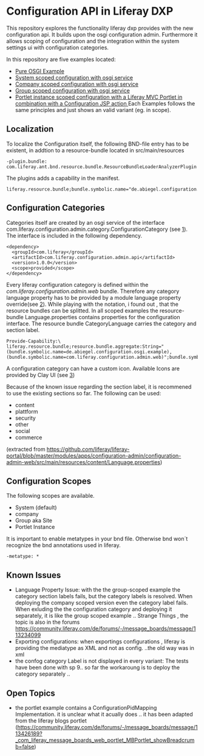# Configuration API in Liferay DXP
This repository explores the functionality liferay dxp provides with the new configuration api. It builds upon the osgi configuration admin. Furthermore it allows scoping of configuration and the integration within the system settings ui with configuration categories.

In this repository are five examples located:
* [Pure OSGI Example](/osgi-core-annotation/README.md)
* [System scoped configuration with osgi service](/liferay-scoped-system/README.md)
* [Company scoped configuration with osgi service](/liferay-scoped-company/README.md)
* [Group scoped configuration with osgi service](/liferay-scoped-group/README.md)
* [Portlet instance scoped configuration with a Liferay MVC Portlet in combination with a Configuration JSP action ](/liferay-scoped-portlet-instance/README.md)
Each Examples follows the same principles and just shows an valid variant (eg. in scope).

## Localization 
To localize the  Configuration itself, the following BND-file entry has to be existent, in addtion to a resource-bundle located in src/main/resources
```
-plugin.bundle: com.liferay.ant.bnd.resource.bundle.ResourceBundleLoaderAnalyzerPlugin
```
The plugins adds a capability in the manifest.
```
liferay.resource.bundle;bundle.symbolic.name="de.abiegel.configuration.osgi.example";resource.bundle.base.name="content.Language"
```

## Configuration Categories
Categories itself are created by an osgi service of the interface com.liferay.configuration.admin.category.ConfigurationCategory (see [1]).
The interface is included in the following dependency.

```
<dependency>
  <groupId>com.liferay</groupId>
  <artifactId>com.liferay.configuration.admin.api</artifactId>
  <version>1.0.0</version>
  <scope>provided</scope>
</dependency>
```

Every liferay configuration category is defined within the *com.liferay.configuration.admin.web* bundle. Therefore any category language property has to be provided by a module language property override(see [2]). While playing with the notation, i found out , that the resource bundles can be splitted. In all scoped examples the resource-bundle Language.properties contains properties for the configuration interface. The resource bundle CategoryLanguage carries the category  and section label. 

```
Provide-Capability:\
liferay.resource.bundle;resource.bundle.aggregate:String="(bundle.symbolic.name=de.abiegel.configuration.osgi.example),(bundle.symbolic.name=com.liferay.configuration.admin.web)";bundle.symbolic.name=com.liferay.configuration.admin.web;resource.bundle.base.name="content.CategoryLanguage";service.ranking:Long="2";\
```

A configuration category can have a custom icon. Available Icons are provided by Clay UI (see [3])

Because of the known issue regarding the section label, it is recommened to use the existing sections so far. The following can be used:

* content
* plattform
* security
* other
* social
* commerce

(extracted from https://github.com/liferay/liferay-portal/blob/master/modules/apps/configuration-admin/configuration-admin-web/src/main/resources/content/Language.properties)


## Configuration Scopes

The following scopes are available.

* System (default)
* company
* Group aka Site 
* Portlet Instance

It is important to enable metatypes in your bnd file. Otherwise bnd won´t recognize the bnd annotations used in liferay.
```
-metatype: *
```
## Known Issues

* Language Property Issue: with the the group-scoped example the category section labels fails, but the category labels is resolved. When deploying the company scoped version even the category label fails. When exluding the the configuration category and deploying it separately, it is like the group scoped example .. Strange Things  , the topic is  also in the forums https://community.liferay.com/de/forums/-/message_boards/message/113234099
* Exporting configurations: when exportings configurations , liferay is providing the mediatype as XML and not as config. ..the old way was in xml
* the confog category Label is not displayed in every variant: The tests have been done with sp 9.. so far the workaroung is to deploy the category separately .. 

## Open Topics
*  the portlet example contains a ConfigurationPidMapping Implementation. it is unclear what it acually does .. it has been adapted from the liferay blogs portlet (https://community.liferay.com/de/forums/-/message_boards/message/113426189?_com_liferay_message_boards_web_portlet_MBPortlet_showBreadcrumb=false)

[1]: https://dev.liferay.com/develop/tutorials/-/knowledge_base/7-1/categorizing-the-configuration  "Creating Configuration Categories"

[2]: https://dev.liferay.com/develop/tutorials/-/knowledge_base/7-1/overriding-a-modules-language-keys  "OVERRIDING A MODULE’S LANGUAGE KEYS"

[3]: https://clayui.com/docs/components/icons.html  "Clay UI Icons"

[4]: https://github.com/liferay/liferay-portal/blob/master/modules/apps/configuration-admin/configuration-admin-api/src/main/java/com/liferay/configuration/admin/category/ConfigurationCategory.java  "ConfigurationCategory"






